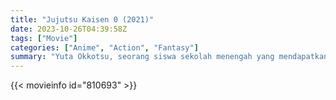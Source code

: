 ```yaml
---
title: "Jujutsu Kaisen 0 (2021)"
date: 2023-10-26T04:39:58Z
tags: ["Movie"]
categories: ["Anime", "Action", "Fantasy"]
summary: "Yuta Okkotsu, seorang siswa sekolah menengah yang mendapatkan kendali atas Roh Terkutuklah yang sangat kuat dan terdaftar di Sekolah Menengah Jujutsu Prefektur Tokyo oleh Penyihir Jujutsu untuk membantunya mengendalikan kekuatannya dan mengawasinya."
---
```


<mux-player stream-type="on-demand"
src="https://kp3d-my.sharepoint.com/personal/ryoo_kp3d_onmicrosoft_com/_layouts/15/download.aspx?share=EeShFGRpPNFDqglrVnWaJcoBblTUF0VQ_6eGh-wyNplutQ" prefer-playback="mse" controls>

</mux-player>


{{< movieinfo id="810693" >}}

<script src="https://cdn.jsdelivr.net/npm/@mux/mux-player"></script>

 <script type="application/ld+json ">
{
"@context": "https://schema.org/",
"@type": "VideoObject",
"name": "Jujutsu Kaisen 0 (2021)",
"contentUrl": "https://stream.mux.com/APwt93zmNfUNksyIXuK4BGWsPQ8cv8lhd8nJzJcRl3c.m3u8",
"thumbnailUrl": "https://www.themoviedb.org/t/p/original/fh4H92nhTUJTONXVRUHIpOGsHnK.jpg?width=314&fit_mode=preserve&time=25",
"uploadDate": "2023-10-26T04:39:58Z",
}

</script>